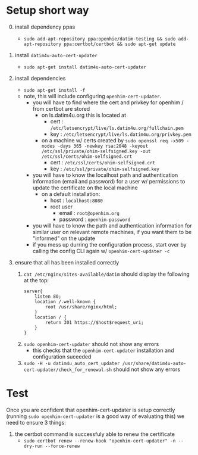 # Setup short way
0. install dependency ppas
    - `sudo add-apt-repository ppa:openhie/datim-testing && sudo add-apt-repository ppa:certbot/certbot && sudo apt-get update`
1. install `datim4u-auto-cert-updater`
    - `sudo apt-get install datim4u-auto-cert-updater`
2. install dependencies 
    - `sudo apt-get install -f`
    - note, this will include configuring `openhim-cert-updater`. 
        - you will have to find where the cert and privkey for openhim / from certbot are stored 
            - on ls.datim4u.org this is located at 
                - cert : `/etc/letsencrypt/live/ls.datim4u.org/fullchain.pem`
                - key : `/etc/letsencrypt/live/ls.datim4u.org/privkey.pem`
            - on a machine w/ certs created by `sudo openssl req -x509 -nodes -days 365 -newkey rsa:2048 -keyout /etc/ssl/private/ohim-selfsigned.key -out /etc/ssl/certs/ohim-selfsigned.crt`
                - cert : `/etc/ssl/certs/ohim-selfsigned.crt`
                - key : `/etc/ssl/private/ohim-selfsigned.key`
        - you will have to know the localhost path and authentication information (email and password) for a user w/ permissions to update the certificate on the local machine
            - on a default installation:
                - host : `localhost:8080`
                - root user  
                    - email : `root@openhim.org`
                    - password : `openhim-password`
        - you will have to know the path and authentication information for similar user on relevant remote machines, if you want them to be "informed" on the update
        - if you mess up durring the configuration process, start over by calling the config CLI again w/ `openhim-cert-updater -c`

3. ensure that all has been installed correctly
    1.  `cat /etc/nginx/sites-available/datim` should display the following at the top:
        ```
        server{
            listen 80;
            location /.well-known {
                root /usr/share/nginx/html;
            }
            location / {
                return 301 https://$host$request_uri;
            }
        }
        ```
    2. `sudo openhim-cert-updater` should not show any errors
        - this checks that the `openhim-cert-updater` installation and configuration suceeded
    3. `sudo -H -u datim4u_auto_cert_updater /usr/share/datim4u-auto-cert-updater/check_for_renewal.sh` should not show any errors

# Test
Once you are confident that openhim-cert-updater is setup correctly (running `sudo openhim-cert-updater` is a good way of evaluating this) we need to ensure 3 things:
1. the certbot command is successfuly able to renew the certificate
    - `sudo certbot renew --renew-hook "openhim-cert-updater" -n --dry-run --force-renew`